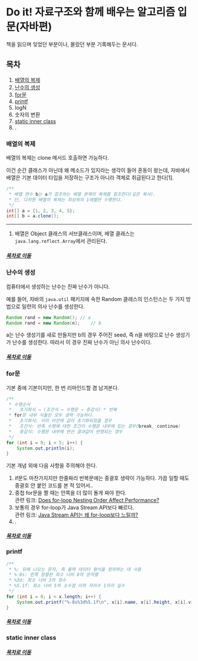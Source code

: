 Do it! 자료구조와 함께 배우는 알고리즘 입문(자바편)
=====
책을 읽으며 잊었던 부분이나, 몰랐던 부분 기록해두는 문서다.

## 목차
1. [배열의 복제](#배열의-복제)
2. [난수의 생성](#난수의-생성)
3. [for문](#for문)
4. [printf](#printf)
5. logN
6. 숫자의 변환
7. [static inner class](#static-inner-class)
8. .

### 배열의 복제

배열의 복제는 clone 메서드 호출하면 가능하다.

이건 순간 클래스가 아닌데 왜 메소드가 있지라는 생각이 들어 혼동이 왔는데, 자바에서 배열은 기본 데이터 타입을 저장하는 구조가 아니라 객체로 취급된다고 한다[1].

```java
/**
 * 배열 변수 b는 a가 참조하는 배열 본체의 복제를 참조한다(깊은 복사).
 * 단, 다차원 배열의 복제는 최상위의 1레벨만 수행한다.
 */
int[] a = {1, 2, 3, 4, 5};
int[] b = a.clone();
```

---
1. 배열은 Object 클래스의 서브클래스이며, 배열 클래스는 `java.lang.reflect.Array`에서 관리된다.

##### [목차로 이동](#목차)

### 난수의 생성
컴퓨터에서 생성하는 난수는 진짜 난수가 아니다.

예를 들어, 자바의 `java.util` 패키지에 속한 Random 클래스의 인스턴스는 두 가지 방법으로 일련의 의사 난수를 생성한다.

```java
Random rand = new Random();	// a
Random rand = new Random(n);	// b
```

a는 난수 생성기를 새로 만들지만 b의 경우 주어진 seed, 즉 n을 바탕으로 난수 생성기가 난수를 생성한다. 따라서 이 경우 진짜 난수가 아닌 의사 난수이다.

##### [목차로 이동](#목차)

### for문
기본 중에 기본이지만, 한 번 리마인드할 겸 남겨본다.

```java
/**
 * 수행순서
 *   초기화식 → (조건식 → 수행문 → 증감식) * 반복
 * for문 내부 식들은 모두 생략 가능하다.
 *   초기화식: 이미 이전에 값이 초기화되었을 경우
 *   조건식: 반족 수행에 대한 조건이 수행문 내부에 있는 경우(break, continue)
 *   증감식: 수행문 내부에 연산 결과값이 반영되는 경우
 */
for (int i = 0; i < 5; i++) {
	System.out.println(i);
}
```

기본 개념 외에 다음 사항을 주의해야 한다.

1. if문도 마찬가지지만 한줄짜리 반복문에는 중괄호 생략이 가능하다.
   가끔 일할 때도 중괄호 안 붙인 코드를 본 적 있어서..
2. 중첩 for문을 짤 때는 안쪽을 더 많이 돌게 짜야 한다.  
   관련 링크: [Does for-loop Nesting Order Affect Performance?](https://bytefish.medium.com/does-for-loop-nesting-order-affect-performance-dbc677217e66)
3. 보통의 경우 for-loop가 Java Stream API보다 빠르다.  
   관련 링크: [Java Stream API는 왜 for-loop보다 느릴까?](https://sigridjin.medium.com/java-stream-api%EB%8A%94-%EC%99%9C-for-loop%EB%B3%B4%EB%8B%A4-%EB%8A%90%EB%A6%B4%EA%B9%8C-50dec4b9974b)
4. .

##### [목차로 이동](#목차)

### printf
```java
/**
 * %: 뒤에 나오는 문자, 즉 출력 데이터 형식을 정의하는 데 사용
 * %-8s: 왼쪽 정렬된 최소 너비 8의 문자열
 * %3d: 최소 너비 3의 정수
 * %5.1f: 최소 너비 5의 소수점 이하 자리수 1자리 실수
 */
for (int i = 0; i < x.length; i++) {
	System.out.printf("%-8s%3d%5.1f\n", x[i].name, x[i].height, x[i].vision);
}
```

##### [목차로 이동](#목차)

### static inner class



##### [목차로 이동](#목차)

